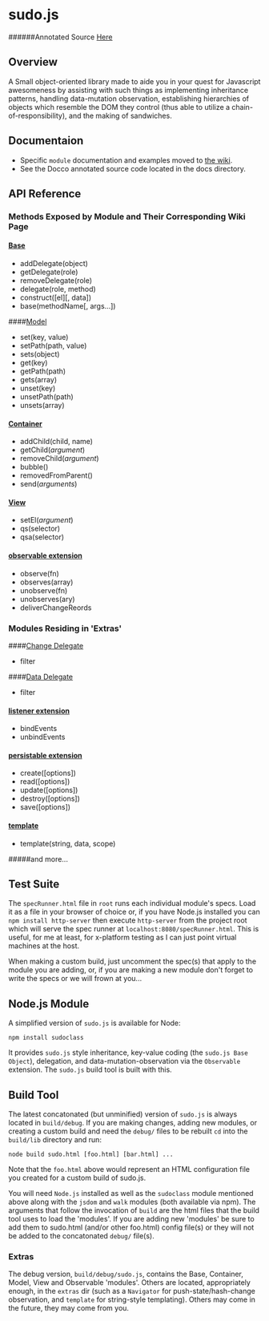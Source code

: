 # sudo.js

######Annotated Source 
[Here](http://sudo-js.github.io/make-me-a-sandwich/)

## Overview

A Small object-oriented library made to aide you in your quest for Javascript
awesomeness by assisting with such things as implementing inheritance patterns, 
handling data-mutation observation, establishing hierarchies of objects which 
resemble the DOM they control (thus able to utilize a chain-of-responsibility), 
and the making of sandwiches.

## Documentaion

- Specific `module` documentation and examples moved to [the wiki](https://github.com/sudo-js/make-me-a-sandwich/wiki/_pages).
- See the Docco annotated source code located in the docs directory.

## API Reference

### Methods Exposed by Module and Their Corresponding Wiki Page

#### [Base](https://github.com/sudo-js/make-me-a-sandwich/wiki/base)

+ addDelegate(object)
+ getDelegate(role)
+ removeDelegate(role)
+ delegate(role, method)
+ construct([el][, data])
+ base(methodName[, args...])

####[Model](https://github.com/sudo-js/make-me-a-sandwich/wiki/model)

+ set(key, value)
+ setPath(path, value)
+ sets(object)
+ get(key)
+ getPath(path)
+ gets(array)
+ unset(key)
+ unsetPath(path)
+ unsets(array)

#### [Container](https://github.com/sudo-js/make-me-a-sandwich/wiki/container)

+ addChild(child, name)
+ getChild(_argument_)
+ removeChild(_argument_)
+ bubble()
+ removedFromParent()
+ send(_arguments_)

#### [View](https://github.com/sudo-js/make-me-a-sandwich/wiki/view)

+ setEl(_argument_)
+ qs(selector)
+ qsa(selector)

#### [observable extension](https://github.com/sudo-js/make-me-a-sandwich/wiki/observable-extension)

+ observe(fn)
+ observes(array)
+ unobserve(fn)
+ unobserves(ary)
+ deliverChangeReords

### Modules Residing in 'Extras'

####[Change Delegate](https://github.com/sudo-js/make-me-a-sandwich/wiki/change-delegate)

+ filter

####[Data Delegate](https://github.com/sudo-js/make-me-a-sandwich/wiki/data-delegate)

+ filter

#### [listener extension](https://github.com/sudo-js/make-me-a-sandwich/wiki/listener-extension)

+ bindEvents
+ unbindEvents

#### [persistable extension](https://github.com/sudo-js/make-me-a-sandwich/wiki/persistable-extension)

+ create([options])
+ read([options])
+ update([options])
+ destroy([options])
+ save([options])

#### [template](https://github.com/sudo-js/make-me-a-sandwich/wiki/template)

+ template(string, data, scope)

#####and more...

## Test Suite

The `specRunner.html` file in `root` runs each individual module's specs. Load it as a file in your browser of
choice or, if you have Node.js installed you can `npm install http-server` then execute `http-server` from the project root which will
serve the spec runner at `localhost:8080/specRunner.html`. This is useful, for me at least, for x-platform
testing as I can just point virtual machines at the host.

When making a custom build, just uncomment the spec(s) that apply to the module you are adding, or, 
if you are making a new module don't forget to write the specs or we will frown at you...

## Node.js Module

A simplified version of `sudo.js` is available for Node:
    
    npm install sudoclass

It provides `sudo.js` style inheritance, key-value coding (the `sudo.js Base Object`), delegation, and data-mutation-observation via
the `Observable` extension. The `sudo.js` build tool is built with this.

## Build Tool

The latest concatonated (but unminified) version of `sudo.js` is always
located in `build/debug`. If you are making changes, adding new modules, or creating a custom build and need the `debug/`
files to be rebuilt `cd` into the `build/lib` directory and run:

    node build sudo.html [foo.html] [bar.html] ...

Note that the `foo.html` above would represent an HTML configuration file you created for a custom build of sudo.js.

You will need `Node.js` installed as well as the `sudoclass` module mentioned above along with the `jsdom` and `walk` modules (both available via npm). The arguments that follow the invocation of
`build` are the html files that the build tool uses to load the 'modules'. If you are adding new 'modules'
be sure to add them to sudo.html (and/or other foo.html) config file(s) or they will not be added to the concatonated `debug/` file(s).

### Extras

The debug version, `build/debug/sudo.js`, contains the Base, Container, Model, View and Observable 'modules'. Others are located, appropriately enough, 
in the `extras` dir (such as a `Navigator` for push-state/hash-change observation, 
and `template` for string-style templating). Others may come in the future, they may
come from you.
